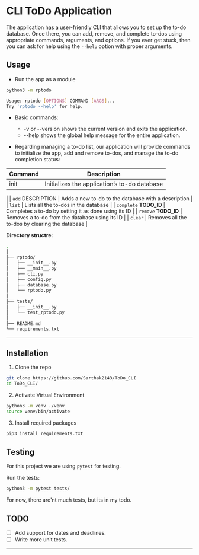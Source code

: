 # CLI ToDo Application

The application has a user-friendly CLI that allows you to set up the to-do database. Once there, you can add, remove, and complete to-dos using appropriate commands, arguments, and options. If you ever get stuck, then you can ask for help using the `--help` option with proper arguments.

## Usage

- Run the app as a module

```bash
python3 -m rptodo
```

```bash
Usage: rptodo [OPTIONS] COMMAND [ARGS]...
Try 'rptodo --help' for help.
```

- Basic commands:
    - -v or --version shows the current version and exits the application.
    - --help shows the global help message for the entire application.

- Regarding managing a to-do list, our application will provide commands to initialize the app, add and remove to-dos, and manage the to-do completion status:

| Command | Description |
| --- | --- |
| init | Initializes the application’s to-do database
|
| `add` DESCRIPTION | Adds a new to-do to the database with a description |
| `list` | Lists all the to-dos in the database |
| `complete` **TODO_ID** | Completes a to-do by setting it as done using its ID |
| `remove` **TODO_ID** | Removes a to-do from the database using its ID |
| `clear` | Removes all the to-dos by clearing the database |

**Directory structre:**

```bash
.
│
├── rptodo/
│   ├── __init__.py
│   ├── __main__.py
│   ├── cli.py
│   ├── config.py
│   ├── database.py
│   └── rptodo.py
│
├── tests/
│   ├── __init__.py
│   └── test_rptodo.py
│
├── README.md
└── requirements.txt
```
---

## Installation

1. Clone the repo

```bash
git clone https://github.com/Sarthak2143/ToDo_CLI
cd ToDo_CLI/
```

2. Activate Virtual Environment

```bash
python3 -m venv ./venv
source venv/bin/activate
```

3. Install required packages

```bash
pip3 install requirements.txt
```

## Testing

For this project we are using `pytest` for testing.

Run the tests:
```bash
python3 -m pytest tests/
```


For now, there are'nt much tests, but its in my todo.


## TODO

- [  ] Add support for dates and deadlines.
- [  ] Write more unit tests.

---
